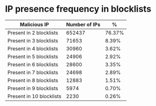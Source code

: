 # IP presence frequency in blocklists
| Malicious IP | Number of IPs | % |
|----|----|----|
| Present in 2 blocklists | 652437 | 76.37% |
| Present in 3 blocklists | 71653 | 8.39% |
| Present in 4 blocklists | 30960 | 3.62% |
| Present in 5 blocklists | 24906 | 2.92% |
| Present in 6 blocklists | 28600 | 3.35% |
| Present in 7 blocklists | 24698 | 2.89% |
| Present in 8 blocklists | 12883 | 1.51% |
| Present in 9 blocklists | 5974 | 0.70% |
| Present in 10 blocklists | 2230 | 0.26% |

